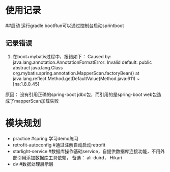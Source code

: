 # 使用记录

 ##启动
 运行gradle bootRun可以通过控制台启动sprintboot


## 记录错误

1. 在boot+mybatis过程中，报错如下：
 Caused by: java.lang.annotation.AnnotationFormatError: Invalid default: public abstract java.lang.Class org.mybatis.spring.annotation.MapperScan.factoryBean()
	at java.lang.reflect.Method.getDefaultValue(Method.java:611) ~[na:1.8.0_45]

原因： 没有引用正确的spring-boot jdbc包，而引用的是spring-boot web包造成了mapperScan加载失败


# 模块规划

- practice             #spring 学习demo练习
- retrofit-autoconfig  #通过注解自动启动retrofit
- starlight-service    #数据库操作基础service，自提供数据库连接功能，不用外部引用添加数据库工具依赖， 备选： ali-duird， Hikari
- dv                   #数据处理展示层
